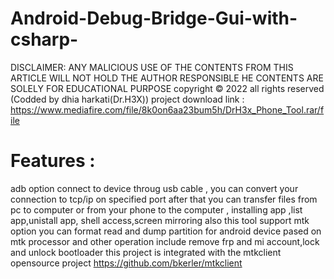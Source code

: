 # Android-Debug-Bridge-Gui-with-csharp-
DISCLAIMER: ANY MALICIOUS USE OF THE CONTENTS FROM THIS ARTICLE WILL NOT HOLD THE AUTHOR RESPONSIBLE HE CONTENTS ARE SOLELY FOR EDUCATIONAL PURPOSE copyright © 2022 all rights reserved (Codded by dhia harkati(Dr.H3X))
project download link : https://www.mediafire.com/file/8k0on6aa23bum5h/DrH3x_Phone_Tool.rar/file
# Features : 
adb option connect to device throug usb cable , you can convert your connection to tcp/ip on specified port after that you can transfer files from pc to computer or from your phone to the computer , installing app ,list app,unistall app, shell access,screen mirroring
also this tool support mtk option you can format read and dump partition for android device pased on mtk processor and other operation include remove frp and mi account,lock and unlock bootloader 
this project is integrated with the mtkclient opensource project 
https://github.com/bkerler/mtkclient
